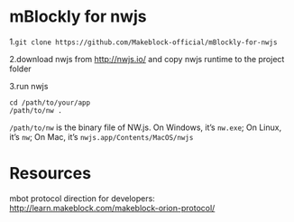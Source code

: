 # mBlockly for nwjs
1.```git clone https://github.com/Makeblock-official/mBlockly-for-nwjs```

2.download nwjs from http://nwjs.io/ and copy nwjs runtime to the project folder

3.run nwjs

    cd /path/to/your/app
    /path/to/nw .

`/path/to/nw` is the binary file of NW.js. On Windows, it’s `nw.exe`; On Linux, it’s `nw`; On Mac, it’s `nwjs.app/Contents/MacOS/nwjs`

# Resources
mbot protocol direction for developers: http://learn.makeblock.com/makeblock-orion-protocol/

